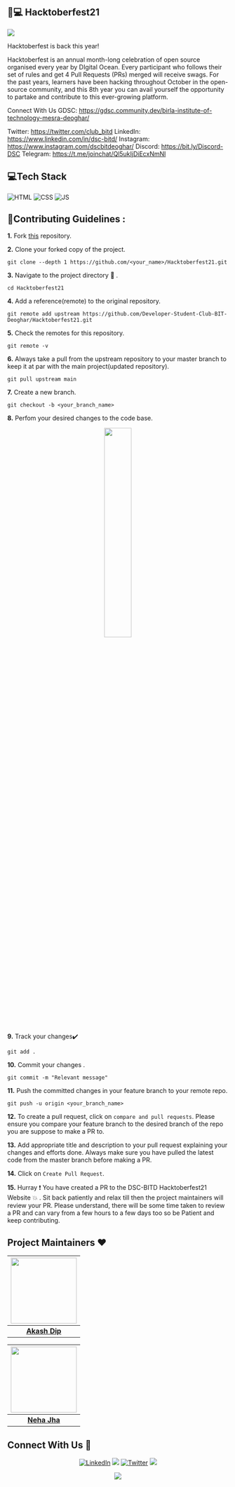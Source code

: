 ## 🏅💻 Hacktoberfest21
![](https://hacktoberfest.digitalocean.com/_nuxt/img/logo-hacktoberfest-full.f42e3b1.svg)

Hacktoberfest is back this year! 

Hacktoberfest is an annual month-long celebration of open source organised every year by DIgital Ocean. Every participant who follows their set of rules and get 4 Pull Requests (PRs) merged will receive swags. For the past years, learners have been hacking throughout October in the open-source community, and this 8th year you can avail yourself the opportunity to partake and contribute to this ever-growing platform.

Connect With Us
GDSC: https://gdsc.community.dev/birla-institute-of-technology-mesra-deoghar/

Twitter: https://twitter.com/club_bitd
LinkedIn: https://www.linkedin.com/in/dsc-bitd/
Instagram: https://www.instagram.com/dscbitdeoghar/
Discord: https://bit.ly/Discord-DSC
Telegram: https://t.me/joinchat/Ql5ukIjDiEcxNmNl

## 💻Tech Stack
 
 
  
![HTML](https://img.shields.io/badge/html5%20-%23E34F26.svg?&style=for-the-badge&logo=html5&logoColor=white)
![CSS](https://img.shields.io/badge/css3%20-%231572B6.svg?&style=for-the-badge&logo=css3&logoColor=white)
![JS](https://img.shields.io/badge/javascript%20-%23323330.svg?&style=for-the-badge&logo=javascript&logoColor=%23F7DF1E)
  


## 📌Contributing Guidelines :
**1.**  Fork [this](https://github.com/Developer-Student-Club-BIT-Deoghar/Hacktoberfest21.git) repository.

**2.**  Clone your forked copy of the project.
```
git clone --depth 1 https://github.com/<your_name>/Hacktoberfest21.git
```
**3.** Navigate to the project directory :file_folder: .
```
cd Hacktoberfest21
```
**4.** Add a reference(remote) to the original repository.
```
git remote add upstream https://github.com/Developer-Student-Club-BIT-Deoghar/Hacktoberfest21.git
```
**5.** Check the remotes for this repository.
```
git remote -v
```
**6.** Always take a pull from the upstream repository to your master branch to keep it at par with the main project(updated repository).
```
git pull upstream main
```
**7.** Create a new branch.
```
git checkout -b <your_branch_name>
```
**8.** Perfom your desired changes to the code base.
<p align="center"><img width=35% src="https://media2.giphy.com/media/L1R1tvI9svkIWwpVYr/giphy.gif?cid=ecf05e47pzi2rpig0vc8pjusra8hiai1b91zgiywvbubu9vu&rid=giphy.gif"></p>

**9.** Track your changes:heavy_check_mark: 
```
git add . 
```
**10.** Commit your changes .
```
git commit -m "Relevant message"
```
**11.** Push the committed changes in your feature branch to your remote repo.
```
git push -u origin <your_branch_name>
```
**12.** To create a pull request, click on `compare and pull requests`. Please ensure you compare your feature branch to the desired branch of the repo you are suppose to make a PR to.

**13.** Add appropriate title and description to your pull request explaining your changes and efforts done. Always make sure you have pulled the latest code from the master branch before making a PR.

**14.** Click on `Create Pull Request`.

**15.** Hurray ❗ You have created a PR to the DSC-BITD Hacktoberfest21 Website 💥 . Sit back patiently and relax till then the project maintainers will review your PR. Please understand, there will be some time taken to review a PR and can vary from a few hours to a few days too so be Patient and keep contributing.

## Project Maintainers  ❤️ 


|                                     <a href="https://github.com/kod-it"><img src="https://avatars.githubusercontent.com/kod-it" width=150px height=150px /></a>                                      |
| :-----------------------------------------------------------------------------------------------------------------------------------------------------------------------------------------------------------------------------------------------------------------: |
|                                                                                      **[Akash Dip](https://www.linkedin.com/in/akashdip/)** 



|                                     <a href="https://github.com/neha030"><img src="https://avatars.githubusercontent.com/neha030" width=150px height=150px /></a>                                      |
| :-----------------------------------------------------------------------------------------------------------------------------------------------------------------------------------------------------------------------------------------------------------------: |
|                                                                                      **[Neha Jha](https://www.linkedin.com/in/neha-jha-102062206)** 


## Connect With Us 🤝

<div align="center">

<a  href="https://www.linkedin.com/in/dsc-bitd" target="_blank"><img alt="LinkedIn" src="https://img.shields.io/badge/linkedin%20-%230077B5.svg?&style=for-the-badge&logo=linkedin&logoColor=white" /></a>
[<img src = "https://img.shields.io/badge/instagram-%23E4405F.svg?&style=for-the-badge&logo=instagram&logoColor=white">](https://instagram.com/dscbitdeoghar?utm_medium=copy_link)
 <a  href="https://twitter.com/club_bitd?s=08" target="_blank"><img alt="Twitter" src="https://img.shields.io/badge/twitter%20-%230077B5.svg?&style=for-the-badge&logo=twitter&logoColor=white" /></a>
[<img src = "https://img.shields.io/badge/discord-%23E4405F.svg?&style=for-the-badge&logo=discord&logoColor=white">](https://bit.ly/Discord-DSC)

</div>


<p align="center">
    <a href="https://gdsc.community.dev/birla-institute-of-technology-mesra-deoghar/"><img src="https://github.com/Developer-Student-Club-BIT-Deoghar/Hacktoberfest21/blob/main/Images/DSCLogo.png" /></a>
</p>

